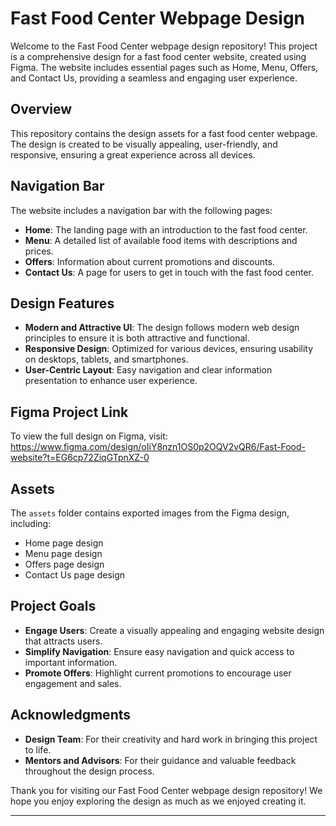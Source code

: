 
# Fast Food Center Webpage Design

Welcome to the Fast Food Center webpage design repository! This project is a comprehensive design for a fast food center website, created using Figma.
The website includes essential pages such as Home, Menu, Offers, and Contact Us, providing a seamless and engaging user experience.

## Overview

This repository contains the design assets for a fast food center webpage. The design is created to be visually appealing, user-friendly, and responsive, ensuring a great experience across all devices.

## Navigation Bar

The website includes a navigation bar with the following pages:
- **Home**: The landing page with an introduction to the fast food center.
- **Menu**: A detailed list of available food items with descriptions and prices.
- **Offers**: Information about current promotions and discounts.
- **Contact Us**: A page for users to get in touch with the fast food center.

## Design Features

- **Modern and Attractive UI**: The design follows modern web design principles to ensure it is both attractive and functional.
- **Responsive Design**: Optimized for various devices, ensuring usability on desktops, tablets, and smartphones.
- **User-Centric Layout**: Easy navigation and clear information presentation to enhance user experience.

## Figma Project Link

To view the full design on Figma, visit: https://www.figma.com/design/oIiY8nzn1OS0p2OQV2vQR6/Fast-Food-website?t=EG6cp72ZiqGTpnXZ-0

## Assets

The `assets` folder contains exported images from the Figma design, including:
- Home page design 
- Menu page design 
- Offers page design 
- Contact Us page design 

## Project Goals

- **Engage Users**: Create a visually appealing and engaging website design that attracts users.
- **Simplify Navigation**: Ensure easy navigation and quick access to important information.
- **Promote Offers**: Highlight current promotions to encourage user engagement and sales.

## Acknowledgments

- **Design Team**: For their creativity and hard work in bringing this project to life.
- **Mentors and Advisors**: For their guidance and valuable feedback throughout the design process.

Thank you for visiting our Fast Food Center webpage design repository! We hope you enjoy exploring the design as much as we enjoyed creating it.

---
